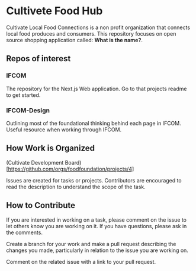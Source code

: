 # Cultivete Food Hub

Cultivate Local Food Connections is a non profit organization that connects local food produces and consumers. This repository focuses on open source shopping application called: __What is the name?__.

## Repos of interest
### IFCOM
The repository for the Next.js Web application. Go to that projects readme to get started.

### IFCOM-Design
Outlining most of the foundational thinking behind each page in IFCOM. Useful resource when working through IFCOM.

## How Work is Organized

(Cultivate Development Board)[https://github.com/orgs/foodfoundation/projects/4]

Issues are created for tasks or projects. Contributors are encouraged to read the description to understand the scope of the task. 

## How to Contribute

If you are interested in working on a task, please comment on the issue to let others know you are working on it. If you have questions, please ask in the comments.

Create a branch for your work and make a pull request describing the changes you made, particularly in relation to the issue you are working on.

Comment on the related issue with a link to your pull request.

